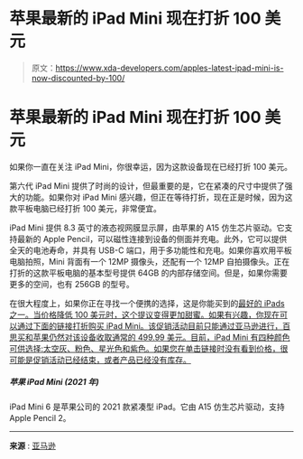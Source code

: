 # 苹果最新的 iPad Mini 现在打折 100 美元

> 原文：<https://www.xda-developers.com/apples-latest-ipad-mini-is-now-discounted-by-100/>

# 苹果最新的 iPad Mini 现在打折 100 美元

如果你一直在关注 iPad Mini，你很幸运，因为这款设备现在已经打折 100 美元。

第六代 iPad Mini 提供了时尚的设计，但最重要的是，它在紧凑的尺寸中提供了强大的功能。如果你对 iPad Mini 感兴趣，但正在等待打折，现在正是时候，因为这款平板电脑已经打折 100 美元，非常便宜。

iPad Mini 提供 8.3 英寸的液态视网膜显示屏，由苹果的 A15 仿生芯片驱动。它支持最新的 Apple Pencil，可以磁性连接到设备的侧面并充电。此外，它可以提供全天的电池寿命，并具有 USB-C 端口，用于多功能性和充电。如果你喜欢用平板电脑拍照，Mini 背面有一个 12MP 摄像头，还配有一个 12MP 自拍摄像头。正在打折的这款平板电脑的基本型号提供 64GB 的内部存储空间。但是，如果你需要更多的空间，也有 256GB 的型号。

在很大程度上，如果你正在寻找一个便携的选择，这是你能买到的[最好的 iPads 之一。当价格降低 100 美元时，这个提议变得更加甜蜜。如果有兴趣，你现在可以通过下面的链接打折购买 iPad Mini。该促销活动目前只能通过亚马逊进行，百思买和苹果仍然对该设备收取通常的 499.99 美元。目前，iPad Mini 有四种颜色可供选择:太空灰、粉色、星光色和紫色。如果您在单击链接时没有看到价格，很可能是促销活动已经结束，或者产品已经没有库存。](https://www.xda-developers.com/best-ipad/)

##### 苹果 iPad Mini (2021 年)

iPad Mini 6 是苹果公司的 2021 款紧凑型 iPad。它由 A15 仿生芯片驱动，支持 Apple Pencil 2。

* * *

**来源** : [亚马逊](https://www.amazon.com/2021-Apple-iPad-Mini-Wi-Fi/dp/B09G983JJS/?tag=xda-1a8gfge-20&ascsubtag=UUxdaUeUpU1000126&asc_refurl=https%3A%2F%2Fwww.xda-developers.com%2Fapples-latest-ipad-mini-is-now-discounted-by-100%2F&asc_campaign=Affiliate)